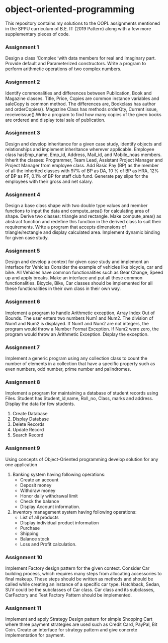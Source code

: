# object-oriented-programming
This repository contains my solutions to the OOPL assignments mentioned in the SPPU curriculum of B.E. IT (2019 Pattern) along with a few more supplementary pieces of code.

### Assignment 1
Design a class ‘Complex ‘with data members for real and imaginary part. Provide default and Parameterized constructors. Write a program to perform arithmetic operations of two complex numbers.

### Assignment 2
Identify commonalities and differences between Publication, Book and Magazine classes. Title, Price, Copies are common instance variables and saleCopy is common method. The differences are, Bookclass has author and orderCopies(). Magazine Class has methods orderQty, Current issue, receiveissue().Write a program to find how many copies of the given books are ordered and display total sale of publication.

### Assignment 3
Design and develop inheritance for a given case study, identify objects and relationships and implement inheritance wherever applicable. Employee class hasEmp_name, Emp_id, Address, Mail_id, and Mobile_noas members. Inherit the classes: Programmer, Team Lead, Assistant Project Manager and Project Manager from employee class. Add Basic Pay (BP) as the member of all the inherited classes with 97% of BP as DA, 10 % of BP as HRA, 12% of BP as PF, 0.1% of BP for staff club fund. Generate pay slips for the employees with their gross and net salary.

### Assignment 4
Design a base class shape with two double type values and member functions to input the data and compute_area() for calculating area of shape. Derive two classes: triangle and rectangle. Make compute_area() as abstract function and redefine this function in the derived class to suit their requirements. Write a program that accepts dimensions of triangle/rectangle and display calculated area. Implement dynamic binding for given case study.

### Assignment 5
Design and develop a context for given case study and implement an interface for Vehicles Consider the example of vehicles like bicycle, car and bike. All Vehicles have common functionalities such as Gear Change, Speed up and apply breaks. Make an interface and put all these common functionalities. Bicycle, Bike, Car classes should be implemented for all these functionalities in their own class in their own way.

### Assignment 6
Implement a program to handle Arithmetic exception, Array Index Out of Bounds. The user enters two numbers Num1 and Num2. The division of Num1 and Num2 is displayed. If Num1 and Num2 are not integers, the program would throw a Number Format Exception. If Num2 were zero, the program would throw an Arithmetic Exception. Display the exception.

### Assignment 7
Implement a generic program using any collection class to count the number of elements in a collection that have a specific property such as even numbers, odd number, prime number and palindromes.

### Assignment 8
Implement a program for maintaining a database of student records using Files. Student has Student_id,name, Roll_no, Class, marks and address. Display the data for few students.
1. Create Database
2. Display Database
3. Delete Records
4. Update Record
5. Search Record

### Assignment 9
Using concepts of Object-Oriented programming develop solution for any one application
1. Banking system having following operations:
    * Create an account 
    * Deposit money 
    * Withdraw money 
    * Honor daily withdrawal limit
    * Check the balance 
    * Display Account information.
2. Inventory management system having following operations:
    * List of all products 
    * Display individual product information 
    * Purchase 
    * Shipping
    * Balance stock
    * Loss and Profit calculation.

### Assignment 10
Implement Factory design pattern for the given context. Consider Car building process, which requires many steps from allocating accessories to final makeup. These steps should be written as methods and should be called while creating an instance of a specific car type. Hatchback, Sedan, SUV could be the subclasses of Car class. Car class and its subclasses, CarFactory and Test Factory Pattern should be implemented.

### Assignment 11
Implement and apply Strategy Design pattern for simple Shopping Cart where three payment strategies are used such as Credit Card, PayPal, Bit Coin. Create an interface for strategy pattern and give concrete implementation for payment.
